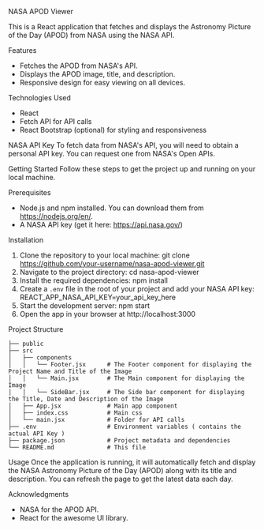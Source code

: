 NASA APOD Viewer

This is a React application that fetches and displays the Astronomy Picture of the Day (APOD) from NASA using the NASA API.

Features
- Fetches the APOD from NASA's API.
- Displays the APOD image, title, and description.
- Responsive design for easy viewing on all devices.

Technologies Used
- React
- Fetch API for API calls
- React Bootstrap (optional) for styling and responsiveness

NASA API Key
To fetch data from NASA's API, you will need to obtain a personal API key. You can request one from NASA's Open APIs.

Getting Started
Follow these steps to get the project up and running on your local machine.

Prerequisites
- Node.js and npm installed. You can download them from https://nodejs.org/en/.
- A NASA API key (get it here: https://api.nasa.gov/)

Installation
1. Clone the repository to your local machine:
git clone https://github.com/your-username/nasa-apod-viewer.git
2. Navigate to the project directory:
cd nasa-apod-viewer
3. Install the required dependencies:
npm install
4. Create a `.env` file in the root of your project and add your NASA API key:
REACT_APP_NASA_API_KEY=your_api_key_here
5. Start the development server:
npm start
6. Open the app in your browser at http://localhost:3000

Project Structure
```
├── public
├── src
│   ├── components
│   │   └── Footer.jsx      # The Footer component for displaying the Project Name and Title of the Image
│   │   └── Main.jsx        # The Main component for displaying the Image
│   │   └── SideBar.jsx     # The Side bar component for displaying the Title, Date and Description of the Image
│   ├── App.jsx             # Main app component
│   ├── index.css           # Main css
│   └── main.jsx            # Folder for API calls
├── .env                    # Environment variables ( contains the actual API Key )
├── package.json            # Project metadata and dependencies
└── README.md               # This file
```

Usage
Once the application is running, it will automatically fetch and display the NASA Astronomy Picture of the Day (APOD) along with its title and description. You can refresh the page to get the latest data each day.

Acknowledgments
- NASA for the APOD API.
- React for the awesome UI library.

